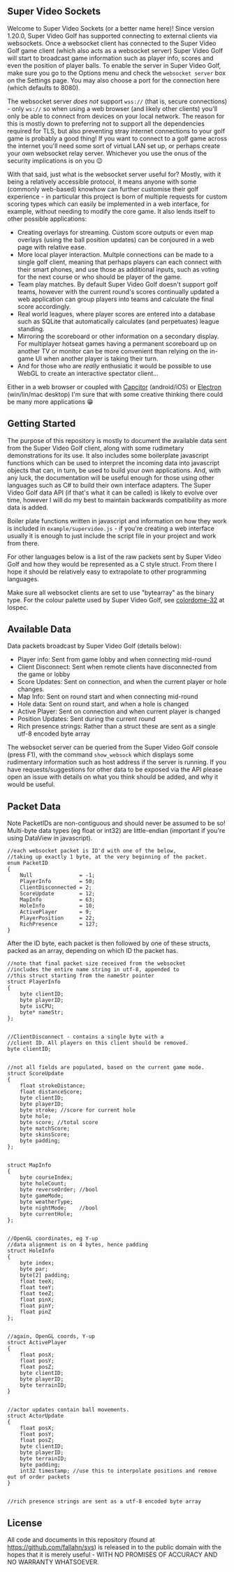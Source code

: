Super Video Sockets
-------------------

Welcome to Super Video Sockets (or a better name here)! Since version 1.20.0, Super Video Golf has supported connecting to external clients via websockets. Once a websocket client has connected to the Super Video Golf game client (which also acts as a websocket server) Super Video Golf will start to broadcast game information such as player info, scores and even the position of player balls. To enable the server in Super Video Golf, make sure you go to the Options menu and check the `websocket server` box on the Settings page. You may also choose a port for the connection here (which defaults to 8080).

The websocket server *does not* support `wss://` (that is, secure connections) - only `ws://` so when using a web browser (and likely other clients) you'll only be able to connect from devices on your local network. The reason for this is mostly down to preferring not to support all the dependencies required for TLS, but also preventing stray internet connections to your golf game is probably a good thing! If you want to connect to a golf game across the internet you'll need some sort of virtual LAN set up, or perhaps create your own websocket relay server. Whichever you use the onus of the security implications is on you 😉

With that said, just what is the websocket server useful for? Mostly, with it being a relatively accessible protocol, it means anyone with some (commonly web-based) knowhow can further customise their golf experience - in particular this project is born of multiple requests for custom scoring types which can easily be implemented in a web interface, for example, without needing to modify the core game. It also lends itself to other possible applications:

 - Creating overlays for streaming. Custom score outputs or even map overlays (using the ball position updates) can be conjoured in a web page with relative ease.
 - More local player interaction. Multple connections can be made to a single golf client, meaning that perhaps players can each connect with their smart phones, and use those as additional inputs, such as voting for the next course or who should be player of the game.
 - Team play matches. By default Super Video Golf doesn't support golf teams, however with the current round's scores continually updated a web application can group players into teams and calculate the final score accordingly.
 - Real world leagues, where player scores are entered into a database such as SQLite that automatically calculates (and perpetuates) league standing.
 - Mirroring the scoreboard or other information on a secondary display. For multiplayer hotseat games having a permanent scoreboard up on another TV or monitor can be more convenient than relying on the in-game UI when another player is taking their turn.
 - And for those who are *really* enthusiatic it would be possible to use WebGL to create an interactive spectator client...

Either in a web browser or coupled with [Capcitor](https://capacitorjs.com/) (android/iOS) or [Electron](https://www.electronjs.org/) (win/lin/mac desktop) I'm sure that with some creative thinking there could be many more applications 😁



Getting Started
---------------

The purpose of this repository is mostly to document the available data sent from the Super Video Golf client, along with some rudimetary demonstrations for its use. It also includes some boilerplate javascript functions which can be used to interpret the incoming data into javascript objects that can, in turn, be used to build your own applications. And, with any luck, the documentation will be useful enough for those using other languages such as C# to build their own interface adapters. The Super Video Golf data API (if that's what it can be called) is likely to evolve over time, however I will do my best to maintain backwards compatibility as more data is added.

Boiler plate functions written in javascript and information on how they work is included in `example/supervideo.js` - if you're creating a web interface usually it is enough to just include the script file in your project and work from there.

For other languages below is a list of the raw packets sent by Super Video Golf and how they would be represented as a C style struct. From there I hope it should be relatively easy to extrapolate to other programming languages.

Make sure all websocket clients are set to use "bytearray" as the binary type. For the colour palette used by Super Video Golf, see [colordome-32](https://lospec.com/palette-list/colordome-32) at lospec.



Available Data
--------------
Data packets broadcast by Super Video Golf (details below):

 - Player info: Sent from game lobby and when connecting mid-round
 - Client Disconnect: Sent when remote clients have disconnected from the game or lobby
 - Score Updates: Sent on connection, and when the current player or hole changes.
 - Map Info: Sent on round start and when connecting mid-round
 - Hole data: Sent on round start, and when a hole is changed
 - Active Player: Sent on connection and when current player is changed
 - Position Updates: Sent during the current round
 - Rich presence strings: Rather than a struct these are sent as a single utf-8 encoded byte array



The websocket server can be queried from the Super Video Golf console (press F1), with the command `show_websock` which displays some rudimentary information such as host address if the server is running. If you have requests/suggestions for other data to be exposed via the API please open an issue with details on what you think should be added, and why it would be useful.



Packet Data
-----------

Note PacketIDs are non-contiguous and should never be assumed to be so! Multi-byte data types (eg float or int32) are little-endian (important if you're using DataView in javascript).

    //each websocket packet is ID'd with one of the below,
    //taking up exactly 1 byte, at the very beginning of the packet.
    enum PacketID
    {
        Null               = -1;
        PlayerInfo         = 50;
        ClientDisconnected = 2;        
        ScoreUpdate        = 12;
        MapInfo            = 63;
        HoleInfo           = 10;
        ActivePlayer       = 9;
        PlayerPosition     = 22;
        RichPresence       = 127;
    }

After the ID byte, each packet is then followed by one of these structs, packed as an array, depending on which ID the packet has.


    //note that final packet size received from the websocket
    //includes the entire name string in utf-8, appended to
    //this struct starting from the nameStr pointer
    struct PlayerInfo
    {
        byte clientID;
        byte playerID;
        byte isCPU;
        byte* nameStr;
    };


    //ClientDisconnect - contains a single byte with a
    //client ID. All players on this client should be removed.
    byte clientID;


    //not all fields are populated, based on the current game mode.
    struct ScoreUpdate
    {
        float strokeDistance;
        float distanceScore;
        byte clientID;
        byte playerID;
        byte stroke; //score for current hole
        byte hole;
        byte score; //total score
        byte matchScore;
        byte skinsScore;
        byte padding;
    };


    struct MapInfo
    {
        byte courseIndex;
        byte holeCount;
        byte reverseOrder; //bool
        byte gameMode;
        byte weatherType;
        byte nightMode;    //bool
        byte currentHole;
    };


    //OpenGL coordinates, eg Y-up
    //data alignment is on 4 bytes, hence padding
    struct HoleInfo
    {
        byte index;
        byte par;
        byte[2] padding;
        float teeX;
        float teeY;
        float teeZ;
        float pinX;
        float pinY;
        float pinZ
    };


    //again, OpenGL coords, Y-up
    struct ActivePlayer
    {
        float posX;
        float posY;
        float posZ;
        byte clientID;
        byte playerID;
        byte terrainID;
    }


    //actor updates contain ball movements.
    struct ActorUpdate
    {
        float posX;
        float posY;
        float posZ;
        byte clientID;
        byte playerID;
        byte terrainID;
        byte padding;
        int32 timestamp; //use this to interpolate positions and remove out of order packets
    }


    //rich presence strings are sent as a utf-8 encoded byte array

License
-------
All code and documents in this repository (found at https://github.com/fallahn/svs) is released in to the public domain with the hopes that it is merely useful - WITH NO PROMISES OF ACCURACY AND NO WARRANTY WHATSOEVER.